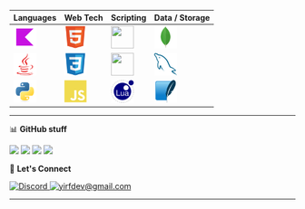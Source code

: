 

| Languages       | Web Tech        | Scripting       | Data / Storage         |
|----------------|------------------|-----------------------------|------------------------|
| <img src="https://raw.githubusercontent.com/devicons/devicon/master/icons/kotlin/kotlin-plain.svg" width="40" height="40" /> | <img src="https://raw.githubusercontent.com/devicons/devicon/master/icons/html5/html5-original.svg" width="40" height="40" /> | <img src="https://www.spigotmc.org/data/resource_icons/21/21039.jpg?1540950141" width="40" height="40" /> | <img src="https://raw.githubusercontent.com/devicons/devicon/master/icons/mongodb/mongodb-original.svg" width="40" height="40" /> |
| <img src="https://raw.githubusercontent.com/devicons/devicon/master/icons/java/java-plain.svg" width="40" height="40" /> | <img src="https://raw.githubusercontent.com/devicons/devicon/master/icons/css3/css3-original.svg" width="40" height="40" /> | <img src="https://avatars.githubusercontent.com/u/35111483" width="40" height="40" /> | <img src="https://raw.githubusercontent.com/devicons/devicon/master/icons/mysql/mysql-original.svg" width="40" height="40" /> |
| <img src="https://raw.githubusercontent.com/devicons/devicon/master/icons/python/python-original.svg" width="40" height="40" /> | <img src="https://raw.githubusercontent.com/devicons/devicon/master/icons/javascript/javascript-plain.svg" width="40" height="40" /> | <img src="https://raw.githubusercontent.com/devicons/devicon/master/icons/lua/lua-original.svg" width="40" height="40" /> | <img src="https://raw.githubusercontent.com/devicons/devicon/master/icons/sqlite/sqlite-original.svg" width="40" height="40" /> |

---

📊 **GitHub stuff**

<p>
  <img src="https://github-readme-stats.vercel.app/api?username=Yirf&show_icons=true&theme=tokyonight&hide_border=true" />
  <img src="https://github-readme-stats.vercel.app/api/top-langs/?username=Yirf&layout=compact&theme=tokyonight&hide_border=true />
</p>

---

🏆 **IM FAMOUS**
<p>
  <a href="https://modrinth.com/plugin/dupe" target="_blank">
    <img src="https://img.shields.io/modrinth/dt/dupe?label=Modrinth&color=04b54b"/>
  </a>
  <a href="https://www.spigotmc.org/resources/dupe.109239/" target="_blank">
    <img src="https://img.shields.io/badge/Spigot-600%2B-f1641e?logo=spigotmc&style=flat"/>
  </a>
</p>


🤝 **Let's Connect**
<p>
  <a href="https://discord.com/users/992583886393593986" target="_blank">
    <img src="https://img.shields.io/badge/Discord-%237289DA.svg?style=for-the-badge&logo=discord&logoColor=white" alt="Discord">
  </a>
  <a href="mailto:yirfdev@gmail.com" target="_blank">
    <img src="https://img.shields.io/badge/Email-D14836?style=for-the-badge&logo=gmail&logoColor=white" alt="yirfdev@gmail.com">
  </a>
</p>

---
